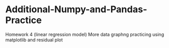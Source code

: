 # Additional-Numpy-and-Pandas-Practice
Homework 4 (linear regression model)
More data graphng practicing using matplotlib and residual plot
